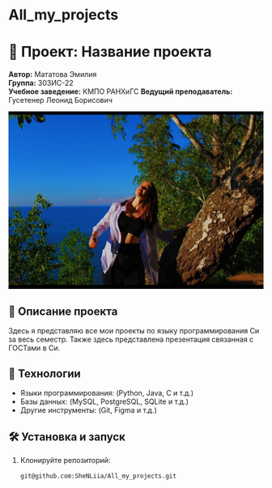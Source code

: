 ﻿# All_my_projects
# 🚀 Проект: Название проекта  

**Автор:** Мататова Эмилия  
**Группа:** 303ИС-22  
**Учебное заведение:** КМПО РАНХиГС
**Ведущий преподаватель:** Гусетенер Леонид Борисович

![Фото Эмилии Мататовой](emilia-matatova.jpg)

## 📝 Описание проекта  
Здесь я представляю все мои проекты по языку программирования Си за весь семестр.
Также здесь представлена презентация связанная с ГОСТами в Си.


## 🔧 Технологии  
- Языки программирования: (Python, Java, C и т.д.)
- Базы данных: (MySQL, PostgreSQL, SQLite и т.д.)  
- Другие инструменты: (Git, Figma и т.д.)  

## 🛠 Установка и запуск  
1. Клонируйте репозиторий:  
   ```bash
   git@github.com:SheNLiia/All_my_projects.git

